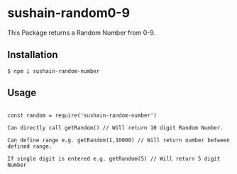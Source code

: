 # sushain-random0-9

This Package returns a Random Number from 0-9.

## Installation

```
$ npm i sushain-random-number
```

## Usage

```

const random = require('sushain-random-number')

Can directly call getRandom() // Will return 10 digit Random Number.

Can define range e.g. getRandom(1,10000) // Will return number between defined range.

If single digit is entered e.g. getRandom(5) // Will return 5 digit Number

```
